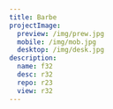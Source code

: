 ```yaml
---
title: Barbe
projectImage:
  preview: /img/prew.jpg
  mobile: /img/mob.jpg
  desktop: /img/desk.jpg
description:
  name: f32
  desc: r32
  repo: r23
  view: r32
---
```

